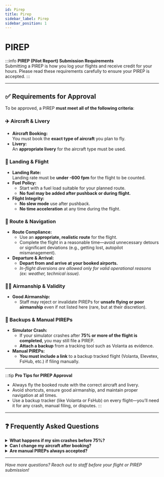 ```yaml
---
id: Pirep
title: Pirep
sidebar_label: Pirep
sidebar_position: 1
---
```


# PIREP

:::info
**PIREP (Pilot Report) Submission Requirements**  
Submitting a PIREP is how you log your flights and receive credit for your hours. Please read these requirements carefully to ensure your PIREP is accepted.
:::

---

## ✅ Requirements for Approval

To be approved, a PIREP **must meet all of the following criteria**:

### ✈️ Aircraft & Livery

- **Aircraft Booking:**  
  You must book the **exact type of aircraft** you plan to fly.
- **Livery:**  
  An **appropriate livery** for the aircraft type must be used.

### 🛬 Landing & Flight

- **Landing Rate:**  
  Landing rate must be **under -600 fpm** for the flight to be counted.
- **Fuel Policy:**  
  - Start with a fuel load suitable for your planned route.
  - **No fuel may be added after pushback or during flight.**
- **Flight Integrity:**  
  - **No slew mode** use after pushback.
  - **No time acceleration** at any time during the flight.

### 📍 Route & Navigation

- **Route Compliance:**  
  - Use an **appropriate, realistic route** for the flight.
  - Complete the flight in a reasonable time—avoid unnecessary detours or significant deviations (e.g., getting lost, autopilot mismanagement).
- **Departure & Arrival:**  
  - **Depart from and arrive at your booked airports.**
  - *In-flight diversions are allowed only for valid operational reasons (ex: weather, technical issue).*

### 👨‍✈️ Airmanship & Validity

- **Good Airmanship:**  
  - Staff may reject or invalidate PIREPs for **unsafe flying or poor airmanship** even if not listed here (rare, but at their discretion).

### 💾 Backups & Manual PIREPs

- **Simulator Crash:**  
  - If your simulator crashes after **75% or more of the flight is completed**, you may still file a PIREP.  
  - **Attach a backup** from a tracking tool such as Volanta as evidence.
- **Manual PIREPs:**  
  - **You must include a link** to a backup tracked flight (Volanta, Elevetex, FsHub, etc.) if filing manually.

---

:::tip
**Pro Tips for PIREP Approval**
- Always fly the booked route with the correct aircraft and livery.
- Avoid shortcuts, ensure good airmanship, and maintain proper navigation at all times.
- Use a backup tracker (like Volanta or FsHub) on every flight—you’ll need it for any crash, manual filing, or disputes.
:::

---

## ❓ Frequently Asked Questions

<details>
<summary><strong>What happens if my sim crashes before 75%?</strong></summary>
If less than 75% of the flight was completed, unfortunately your PIREP cannot be accepted for that leg.
</details>

<details>
<summary><strong>Can I change my aircraft after booking?</strong></summary>
No. You must fly the same aircraft type that you booked. See the [Substitutions](/docs/substitutions) page for possible exceptions.
</details>

<details>
<summary><strong>Are manual PIREPs always accepted?</strong></summary>
Manual PIREPs are subject to extra review and **must** include a valid backup track log. Without one, your manual PIREP will be rejected.
</details>

---

*Have more questions? Reach out to staff before your flight or PIREP submission!*
